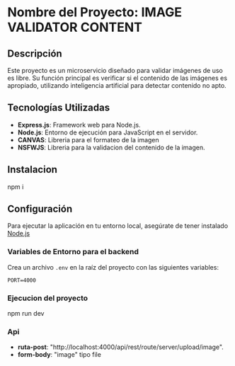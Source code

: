 # Nombre del Proyecto: IMAGE VALIDATOR CONTENT  

## Descripción  

Este proyecto es un microservicio diseñado para validar imágenes de uso es libre. Su función principal es verificar si el contenido de las imágenes es apropiado, utilizando inteligencia artificial para detectar contenido no apto. 

## Tecnologías Utilizadas  

- **Express.js**: Framework web para Node.js.  
- **Node.js**: Entorno de ejecución para JavaScript en el servidor.
- **CANVAS**: Libreria para el formateo de la imagen
- **NSFWJS**: Libreria para la validacion del contenido de la imagen.

## Instalacion

npm i

## Configuración  
Para ejecutar la aplicación en tu entorno local, asegúrate de tener instalado [Node.js](https://nodejs.org/)

### Variables de Entorno para el backend  

Crea un archivo `.env` en la raíz del proyecto con las siguientes variables:  

```env  
PORT=4000  
```

### Ejecucion del proyecto

npm run dev

### Api 
- **ruta-post**: "http://localhost:4000/api/rest/route/server/upload/image".
- **form-body**: "image" tipo file
